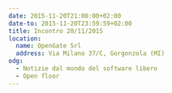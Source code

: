 ```yaml
---
date: 2015-11-20T21:00:00+02:00
date-to: 2015-11-20T23:59:59+02:00
title: Incontro 20/11/2015
location:
  name: OpenGate Srl
  address: Via Milano 37/C, Gorgonzola (MI)
odg:
  - Notizie dal mondo del software libero
  - Open floor
---
```

